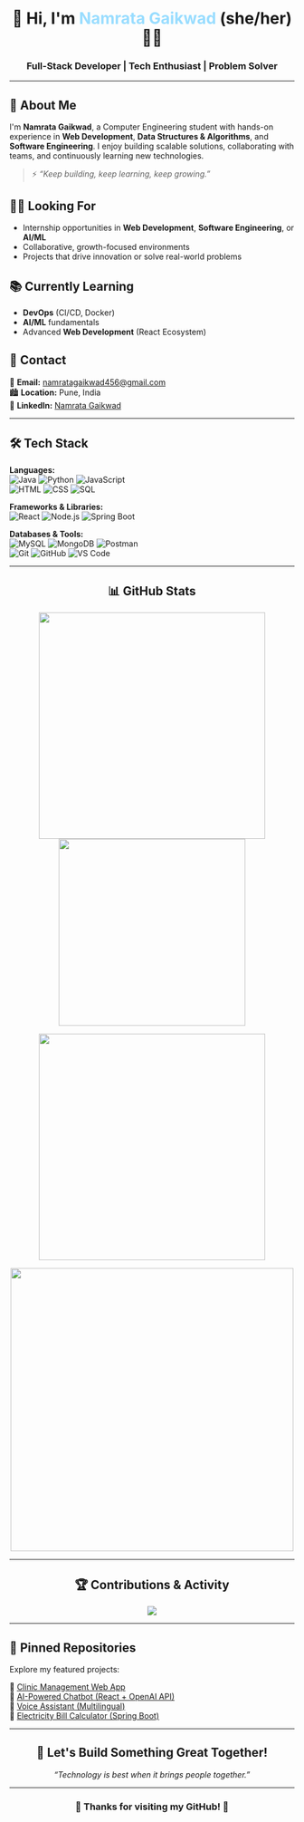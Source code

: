 <h1 align="center">👋 Hi, I'm <span style="color:#9df;">Namrata Gaikwad</span> (she/her) 👩‍💻</h1>
<h3 align="center">Full-Stack Developer | Tech Enthusiast | Problem Solver</h3>

---

## 🌸 About Me  
I'm **Namrata Gaikwad**, a Computer Engineering student with hands-on experience in **Web Development**, **Data Structures & Algorithms**, and **Software Engineering**. I enjoy building scalable solutions, collaborating with teams, and continuously learning new technologies.

> ⚡ _“Keep building, keep learning, keep growing.”_

## 👩‍💼 Looking For  
- Internship opportunities in **Web Development**, **Software Engineering**, or **AI/ML**  
- Collaborative, growth-focused environments  
- Projects that drive innovation or solve real-world problems

## 📚 Currently Learning  
- **DevOps** (CI/CD, Docker)  
- **AI/ML** fundamentals  
- Advanced **Web Development** (React Ecosystem)

## 💌 Contact  
📧 **Email:** namratagaikwad456@gmail.com  
🏙️ **Location:** Pune, India  
💼 **LinkedIn:** [Namrata Gaikwad](https://www.linkedin.com/in/namratagaikwad/)  

---

## 🛠️ Tech Stack  
**Languages:**  
![Java](https://img.shields.io/badge/-Java-orange?style=flat-square&logo=java) 
![Python](https://img.shields.io/badge/-Python-yellow?style=flat-square&logo=python) 
![JavaScript](https://img.shields.io/badge/-JavaScript-F7DF1E?style=flat-square&logo=javascript)  
![HTML](https://img.shields.io/badge/-HTML5-E34F26?style=flat-square&logo=html5) 
![CSS](https://img.shields.io/badge/-CSS3-1572B6?style=flat-square&logo=css3) 
![SQL](https://img.shields.io/badge/-SQL-4479A1?style=flat-square&logo=postgresql)  

**Frameworks & Libraries:**  
![React](https://img.shields.io/badge/-React-61DAFB?style=flat-square&logo=react) 
![Node.js](https://img.shields.io/badge/-Node.js-339933?style=flat-square&logo=node.js) 
![Spring Boot](https://img.shields.io/badge/-Spring_Boot-6DB33F?style=flat-square&logo=springboot)  

**Databases & Tools:**  
![MySQL](https://img.shields.io/badge/-MySQL-blue?style=flat-square&logo=mysql) 
![MongoDB](https://img.shields.io/badge/-MongoDB-brightgreen?style=flat-square&logo=mongodb) 
![Postman](https://img.shields.io/badge/-Postman-FF6C37?style=flat-square&logo=postman)  
![Git](https://img.shields.io/badge/-Git-F05032?style=flat-square&logo=git) 
![GitHub](https://img.shields.io/badge/-GitHub-181717?style=flat-square&logo=github) 
![VS Code](https://img.shields.io/badge/-VS_Code-007ACC?style=flat-square&logo=visual-studio-code)  

---

<h2 align="center">📊 GitHub Stats</h2>

<p align="center">
  <img src="https://github-readme-stats.vercel.app/api?username=NamrataGaikwad25&show_icons=true&theme=tokyonight" width="400"/>
  <img src="https://github-readme-stats.vercel.app/api/top-langs/?username=NamrataGaikwad25&layout=compact&theme=tokyonight" width="330"/>
</p>

<p align="center">
  <img src="https://github-readme-streak-stats.herokuapp.com/?user=NamrataGaikwad25&theme=tokyonight" width="400"/>
</p>

<p align="center">
  <img src="https://github-profile-trophy.vercel.app/?username=NamrataGaikwad25&theme=tokyonight&no-frame=true&row=1" width="500"/>
</p>

---

<h2 align="center">🏆 Contributions & Activity</h2>

<p align="center">
  <img src="https://github-contributor-stats.vercel.app/api?username=NamrataGaikwad25&limit=5&theme=tokyonight"/>
</p>

---

## 📂 Pinned Repositories  
Explore my featured projects:  

🔹 [Clinic Management Web App](https://github.com/NamrataGaikwad25/clinic-management)  
🔹 [AI-Powered Chatbot (React + OpenAI API)](https://github.com/NamrataGaikwad25/chatbot-app)  
🔹 [Voice Assistant (Multilingual)](https://github.com/NamrataGaikwad25/voice-assistant)  
🔹 [Electricity Bill Calculator (Spring Boot)](https://github.com/NamrataGaikwad25/electricity-bill)  

---

<h2 align="center">🚀 Let's Build Something Great Together!</h2>
<p align="center"><em>“Technology is best when it brings people together.”</em></p>

---

<h3 align="center">🎉 Thanks for visiting my GitHub! 🚀</h3>
